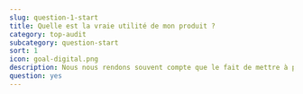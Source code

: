 ```yaml
---
slug: question-1-start
title: Quelle est la vraie utilité de mon produit ?
category: top-audit
subcategory: question-start
sort: 1
icon: goal-digital.png
description: Nous nous rendons souvent compte que le fait de mettre à plat les aspects fonctionnels et le détail technique oblige le porteur de projet à se poser des questions sur les éléments essentiels de son projet et donc les choix à opérer en priorité. Le fameux <a href="https://startwithwhy.com/" target="_blank"> "Why"</a> de Simon Sinek doit faire parti des fondations d'un projet, de la manière la plus précise possible.
question: yes
---
```

